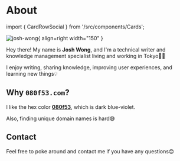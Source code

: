 # About

import { CardRowSocial } from '/src/components/Cards';

![josh-wong](https://github.com/josh-wong.png){ align=right width="150" }

Hey there! My name is **Josh Wong**, and I'm a technical writer and knowledge management specialist living and working in Tokyo🗼🗾

I enjoy writing, sharing knowledge, improving user experiences, and learning new things💡

## Why `080f53.com`?

I like the hex color **[080f53](https://encycolorpedia.com/080f53)**, which is dark blue-violet.

Also, finding unique domain names is hard😅

## Contact

Feel free to poke around and contact me if you have any questions😊

<CardRowSocial />
